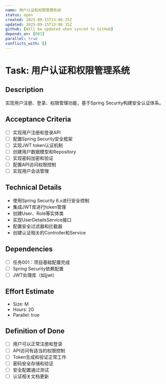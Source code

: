 ```yaml
---
name: 用户认证和权限管理系统
status: open
created: 2025-09-15T13:06:35Z
updated: 2025-09-15T13:06:35Z
github: [Will be updated when synced to GitHub]
depends_on: [001]
parallel: true
conflicts_with: []
---
```


# Task: 用户认证和权限管理系统

## Description
实现用户注册、登录、权限管理功能，基于Spring Security构建安全认证体系。

## Acceptance Criteria
- [ ] 实现用户注册和登录API
- [ ] 配置Spring Security安全框架
- [ ] 实现JWT token认证机制
- [ ] 创建用户数据模型和Repository
- [ ] 实现密码加密和验证
- [ ] 配置API访问权限控制
- [ ] 实现用户会话管理

## Technical Details
- 使用Spring Security 6.x进行安全控制
- 集成JWT库进行token管理
- 创建User、Role等实体类
- 实现UserDetailsService接口
- 配置安全过滤器和拦截器
- 创建认证相关的Controller和Service

## Dependencies
- [ ] 任务001：项目基础配置完成
- [ ] Spring Security依赖配置
- [ ] JWT处理库（如jjwt）

## Effort Estimate
- Size: M
- Hours: 20
- Parallel: true

## Definition of Done
- [ ] 用户可以正常注册和登录
- [ ] API访问有适当的权限控制
- [ ] Token生成和验证正常工作
- [ ] 密码安全存储和验证
- [ ] 安全配置通过测试
- [ ] 认证相关文档更新